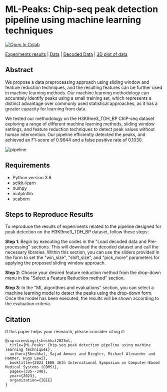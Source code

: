 # ML-Peaks: Chip-seq peak detection pipeline using machine learning techniques
[![Open In Colab](https://colab.research.google.com/assets/colab-badge.svg)](https://colab.research.google.com/github/sajadamouei/Peak-detection-chip-seq/blob/main/ML_Peaks.ipynb "Click to open in Colab") 

[Experiments results](https://docs.google.com/document/d/1lIr_GnLKK7Y9vTBghdIdan7MfagC9UcxQdwh7tA_ROE/edit?usp=sharing) | [Data](https://archive.ics.uci.edu/ml/datasets/chipseq) | [Decoded Data](https://drive.google.com/file/d/1N2PCF3A9atH9lPEVJcBks1HUSFKUZDQ9/view?usp=sharing) | [3D plot of data](https://colab.research.google.com/drive/1pugELPWn2pGpLwHhjAVxUQ13aTWvKHh-?usp=sharing)

## Abstract
We propose a data preprocessing approach using sliding window and feature reduction techniques, and the resulting features can be further used in machine learning methods. Our machine learning methodology can accurately identify peaks using a small training set, which represents a distinct advantage over commonly used statistical approaches, as it has a greater capacity for learning from data. 
 
 We tested our methodology on the H3K9me3_TDH_BP ChIP-seq dataset exploring a range of different machine learning methods, sliding window settings, and feature reduction techniques to detect peak values without human intervention. Our pipeline efficiently detected the peaks, and achieved an F1-score of 0.9644 and a false positive rate of 0.1030.

![pipeline](https://github.com/sajadamouei/Peak-detection-chip-seq/assets/27925997/aff09229-95e5-41ce-b6ce-3aa7fed16081)

## Requirements
* Python version 3.8
* scikit-learn
* numpy
* matplotlib
* seaborn

## Steps to Reproduce Results

To reproduce the results of experiments related to the pipeline designed for peak detection on the H3K9me3_TDH_BP dataset, follow these steps:

**Step 1**: Begin by executing the codes in the "Load decoded data and Pre-processing" sections. This will download the decoded dataset and call the necessary libraries. Within this section, you can use the sliders provided in the form to set the "win_size", "shift_size", and "pick_more" parameters for applying the proposed sliding window approach.

**Step 2**: Choose your desired feature reduction method from the drop-down menu in the "Select a Feature Reduction method" section.

**Step 3**: In the "ML algorithms and evaluations" section, you can select a machine learning model to detect the peaks using the drop-down form. Once the model has been executed, the results will be shown according to the evaluation criteria.

## Citation
If this paper helps your research, please consider citing it:
```
@inproceedings{sheshkal2023ml,
  title={ML-Peaks: Chip-seq peak detection pipeline using machine learning techniques},
  author={Sheshkal, Sajad Amouei and Riegler, Michael Alexander and Hammer, Hugo Lewi},
  booktitle={2023 IEEE 36th International Symposium on Computer-Based Medical Systems (CBMS)},
  pages={335--340},
  year={2023},
  organization={IEEE}
}
```
